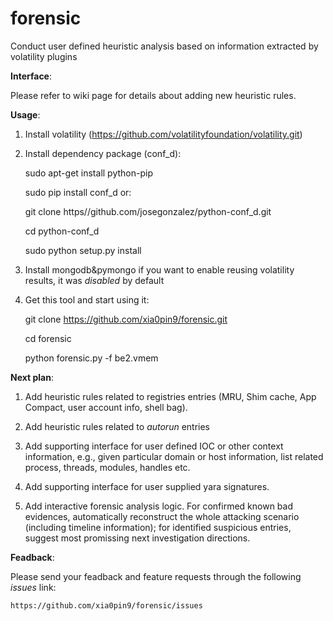 forensic
========

Conduct user defined heuristic analysis based on information extracted by volatility plugins


__Interface__:

Please refer to wiki page for details about adding new heuristic rules.


__Usage__:

1) Install volatility (https://github.com/volatilityfoundation/volatility.git)

2) Install dependency package (conf_d):

    sudo apt-get install python-pip
    
    sudo pip install conf_d
or: 

    git clone https//github.com/josegonzalez/python-conf_d.git
    
    cd python-conf_d
    
    sudo python setup.py install

3) Install mongodb&pymongo if you want to enable reusing volatility results, it was *disabled* by default

4) Get this tool and start using it:

    git clone https://github.com/xia0pin9/forensic.git
    
    cd forensic
    
    python forensic.py -f be2.vmem
    
    
__Next plan__:

1) Add heuristic rules related to registries entries (MRU, Shim cache, App Compact, user account info, shell bag).

2) Add heuristic rules related to *autorun* entries

3) Add supporting interface for user defined IOC or other context information, e.g., given particular domain or host information, list related process, threads, modules, handles etc.

4) Add supporting interface for user supplied yara signatures.

5) Add interactive forensic analysis logic. For confirmed known bad evidences, automatically reconstruct the whole attacking scenario (including timeline information); for identified suspicious entries, suggest most promissing next investigation directions.

__Feadback__:

Please send your feadback and feature requests through the following *issues* link:

`https://github.com/xia0pin9/forensic/issues`

